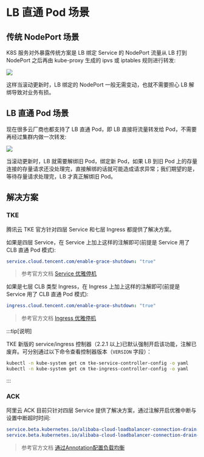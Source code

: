 # LB 直通 Pod 场景

## 传统 NodePort 场景

K8S 服务对外暴露传统方案是 LB 绑定 Service 的 NodePort 流量从 LB 打到 NodePort 之后再由 kube-proxy 生成的 ipvs 或 iptables 规则进行转发:

![](https://image-host-1251893006.cos.ap-chengdu.myqcloud.com/2023%2F09%2F25%2F20230925111001.png)

这样当滚动更新时，LB 绑定的 NodePort 一般无需变动，也就不需要担心 LB 解绑导致对业务有损。

## LB 直通 Pod 场景

现在很多云厂商也都支持了 LB 直通 Pod，即 LB 直接将流量转发给 Pod，不需要再经过集群内做一次转发:

![](https://image-host-1251893006.cos.ap-chengdu.myqcloud.com/2023%2F09%2F25%2F20230925111009.png)

当滚动更新时，LB 就需要解绑旧 Pod，绑定新 Pod，如果 LB 到旧 Pod 上的存量连接的存量请求还没处理完，直接解绑的话就可能造成请求异常；我们期望的是，等待存量请求处理完，LB 才真正解绑旧 Pod。

## 解决方案

### TKE

腾讯云 TKE 官方针对四层 Service 和七层 Ingress 都提供了解决方案。

如果是四层 Service，在 Service 上加上这样的注解即可(前提是 Service 用了 CLB 直通 Pod 模式):

```yaml
service.cloud.tencent.com/enable-grace-shutdown: "true"
```

> 参考官方文档 [Service 优雅停机](https://cloud.tencent.com/document/product/457/60064)

如果是七层 CLB 类型 Ingress，在 Ingress 上加上这样的注解即可(前提是 Service 用了 CLB 直通 Pod 模式):

```yaml
ingress.cloud.tencent.com/enable-grace-shutdown: "true"
```

> 参考官方文档 [Ingress 优雅停机](https://cloud.tencent.com/document/product/457/60065)

:::tip[说明]

TKE 新版的 service/ingress 控制器（2.2.1 以上)已默认强制开启该功能，注解已废弃。可分别通过以下命令查看控制器版本（`VERSION` 字段）：

```bash
kubectl -n kube-system get cm tke-service-controller-config -o yaml
kubectl -n kube-system get cm tke-ingress-controller-config -o yaml
```

:::

### ACK

阿里云 ACK 目前只针对四层 Service 提供了解决方案，通过注解开启优雅中断与设置中断超时时间:

```yaml
service.beta.kubernetes.io/alibaba-cloud-loadbalancer-connection-drain: "on"
service.beta.kubernetes.io/alibaba-cloud-loadbalancer-connection-drain-timeout: "900"
```

> 参考官方文档 [通过Annotation配置负载均衡](https://help.aliyun.com/document_detail/86531.html)
